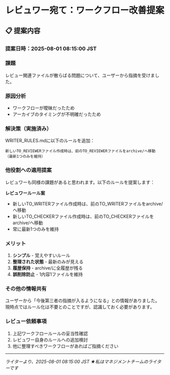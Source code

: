 # レビュワー宛て：ワークフロー改善提案

## 📋 提案内容

### 提案日時：2025-08-01 08:15:00 JST

### 課題
レビュー関連ファイルが散らばる問題について、ユーザーから指摘を受けました。

### 原因分析
- ワークフローが曖昧だったため
- アーカイブのタイミングが不明確だったため

### 解決策（実施済み）
WRITER_RULES.mdに以下のルールを追加：
```
新しいTO_REVIEWERファイル作成時は、前のTO_REVIEWERファイルをarchive/へ移動
（最新1つのみを維持）
```

### 他役割への適用提案

レビュワーも同様の課題があると思われます。以下のルールを提案します：

**レビュワールール案**
- 新しいTO_WRITERファイル作成時は、前のTO_WRITERファイルをarchive/へ移動
- 新しいTO_CHECKERファイル作成時は、前のTO_CHECKERファイルをarchive/へ移動
- 常に最新1つのみを維持

### メリット
1. **シンプル** - 覚えやすいルール
2. **整理された状態** - 最新のみが見える
3. **履歴保持** - archive/に全履歴が残る
4. **誤削除防止** - 1内容1ファイルを維持

### その他の情報共有

ユーザーから「今後第三者の指摘が入るようになる」との情報がありました。
現時点ではルール化は不要とのことですが、認識しておく必要があります。

### レビュー依頼事項

1. 上記ワークフロールールの妥当性確認
2. レビュワー自身のルールへの追加検討
3. 他に整理すべきワークフローがあればご指摘ください

---
*ライターより、2025-08-01 08:15:00 JST*
*★私はマネジメントチームのライターです*